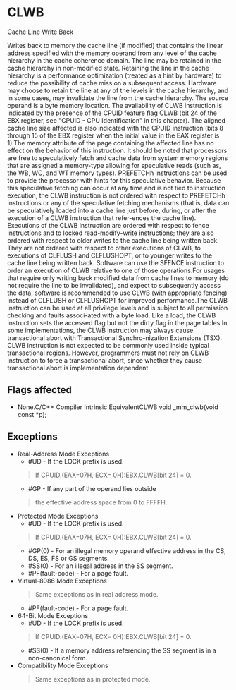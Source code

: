 # CLWB

Cache Line Write Back

Writes back to memory the cache line (if modified) that contains the linear address specified with the memory operand from any level of the cache hierarchy in the cache coherence domain.
The line may be retained in the cache hierarchy in non-modified state.
Retaining the line in the cache hierarchy is a performance optimization (treated as a hint by hardware) to reduce the possibility of cache miss on a subsequent access.
Hardware may choose to retain the line at any of the levels in the cache hierarchy, and in some cases, may invalidate the line from the cache hierarchy.
The source operand is a byte memory location.
The availability of CLWB instruction is indicated by the presence of the CPUID feature flag CLWB (bit 24 of the EBX register, see "CPUID - CPU Identification" in this chapter).
The aligned cache line size affected is also indicated with the CPUID instruction (bits 8 through 15 of the EBX register when the initial value in the EAX register is 1).The memory attribute of the page containing the affected line has no effect on the behavior of this instruction.
It should be noted that processors are free to speculatively fetch and cache data from system memory regions that are assigned a memory-type allowing for speculative reads (such as, the WB, WC, and WT memory types).
PREFETCHh instructions can be used to provide the processor with hints for this speculative behavior.
Because this speculative fetching can occur at any time and is not tied to instruction execution, the CLWB instruction is not ordered with respect to PREFETCHh instructions or any of the speculative fetching mechanisms (that is, data can be speculatively loaded into a cache line just before, during, or after the execution of a CLWB instruction that refer-ences the cache line).
Executions of the CLWB instruction are ordered with respect to fence instructions and to locked read-modify-write instructions; they are also ordered with respect to older writes to the cache line being written back.
They are not ordered with respect to other executions of CLWB, to executions of CLFLUSH and CLFLUSHOPT, or to younger writes to the cache line being written back.
Software can use the SFENCE instruction to order an execution of CLWB relative to one of those operations.For usages that require only writing back modified data from cache lines to memory (do not require the line to be invalidated), and expect to subsequently access the data, software is recommended to use CLWB (with appropriate fencing) instead of CLFLUSH or CLFLUSHOPT for improved performance.The CLWB instruction can be used at all privilege levels and is subject to all permission checking and faults associ-ated with a byte load.
Like a load, the CLWB instruction sets the accessed flag but not the dirty flag in the page tables.In some implementations, the CLWB instruction may always cause transactional abort with Transactional Synchro-nization Extensions (TSX).
CLWB instruction is not expected to be commonly used inside typical transactional regions.
However, programmers must not rely on CLWB instruction to force a transactional abort, since whether they cause transactional abort is implementation dependent.

## Flags affected

- None.C/C++ Compiler Intrinsic EquivalentCLWB void _mm_clwb(void const *p);

## Exceptions

- Real-Address Mode Exceptions
  - #UD - If the LOCK prefix is used.
  > If CPUID.(EAX=07H, ECX=
  > 0H):EBX.CLWB[bit 24] = 0.
  - #GP - If any part of the operand lies outside
  > the effective address space from 0 to FFFFH.
- Protected Mode Exceptions
  - #UD - If the LOCK prefix is used.
  > If CPUID.(EAX=07H, ECX=
  > 0H):EBX.CLWB[bit 24] = 0.
  - #GP(0) - For an illegal memory operand effective address in the CS, DS, ES, FS or GS segments.
  - #SS(0) - For an illegal address in the SS segment.
  - #PF(fault-code) - For a page fault.
- Virtual-8086 Mode Exceptions
  > Same exceptions as in real address mode.
  - #PF(fault-code) - For a page fault.
- 64-Bit Mode Exceptions
  - #UD - If the LOCK prefix is used.
  > If CPUID.(EAX=07H, ECX=
  > 0H):EBX.CLWB[bit 24] = 0.
  - #SS(0) - If a memory address referencing the SS segment is in a non-canonical form.
- Compatibility Mode Exceptions
  > Same exceptions as in protected mode.
